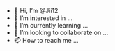 - 👋 Hi, I’m @Jii12
- 👀 I’m interested in ...
- 🌱 I’m currently learning ...
- 💞️ I’m looking to collaborate on ...
- 📫 How to reach me ...

<!---
Jii12/Jii12 is a ✨ special ✨ repository because its `README.md` (this file) appears on your GitHub profile.
You can click the Preview link to take a look at your changes.

